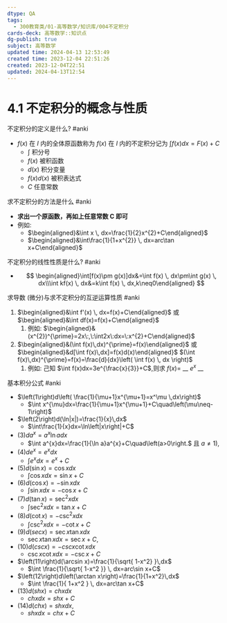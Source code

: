 ```yaml
---
dtype: QA
tags:
  - 300教育类/01-高等数学/知识库/004不定积分
cards-deck: 高等数学::知识点
dg-publish: true
subject: 高等数学
updated time: 2024-04-13 12:53:49
created time: 2023-12-04 22:51:26
created: 2023-12-04T22:51
updated: 2024-04-13T12:54
---
```

# 4.1 不定积分的概念与性质


 不定积分的定义是什么? #anki 

- $f (x)$ 在 $I$ 内的全体原函数称为 $f (x)$ 在 $I$ 内的不定积分记为 $\int {f(x)dx}=F(x)+C$
	- $\int$ 积分号
	- $f(x)$ 被积函数
	- $d(x)$ 积分变量
	- $f(x)d(x)$ 被积表达式
	- $C$ 任意常数

 求不定积分的方法是什么 #anki 

- **求出一个原函数，再如上任意常数 C 即可**
- 例如:
	- $\begin{aligned}&\int x \, dx=\frac{1}{2}x^{2}+C\end{aligned}$
	- $\begin{aligned}&\int\frac{1}{1+x^{2}} \, dx=arc\tan x+C\end{aligned}$



 不定积分的线性性质是什么? #anki 

- $$
\begin{aligned}\int[f(x)\pm g(x)]dx&=\int f(x) \, dx\pm\int g(x) \, dx\\\int kf(x) \, dx&=k\int f(x) \, dx,k\neq0\end{aligned}
$$

 求导数 (微分)与求不定积分的互逆运算性质 #anki 

1. $\begin{aligned}&\int f'(x) \, dx=f(x)+C\end{aligned}$ 或 $\begin{aligned}&\int df(x)=f(x)+C\end{aligned}$
	1. 例如: $\begin{aligned}&(x^{2})^{\prime}=2x\:,\:\int2x\:dx=\:x^{2}+C\end{aligned}$
1. $\begin{aligned}&(\int f(x)\,dx)^{\prime}=f(x)\end{aligned}$ 或 $\begin{aligned}&d[\int f(x)\,dx]=f(x)d(x)\end{aligned}$ 
	$(\int f(x)\,dx)^{\prime}=f(x)=\frac{d}{dx}\left( \int f(x) \, dx \right)$
	1. 例如: 己知 $\int f(x)dx=3e^{\frac{x}{3}}+C$,则求 $f(x)=$ __ $e^x$ __

 基本积分公式 #anki 

- $\left(1\right)d\left(  \frac{1}{\mu+1}x^{\mu+1}=x^\mu \,dx\right)$
	- $\int x^{\mu}dx=\frac{1}{\mu+1}x^{\mu+1}+C\quad\left(\mu\neq-1\right)$ 
- $\left(2\right)d(\ln|x|)=\frac{1}{x}\,dx$
	- $\int\frac{1}{x}dx=\ln\left|x\right|+C$
- $\left(3\right)da^{x}=a^{x}\ln adx$
	-  $\int a^{x}dx=\frac{1}{\ln a}a^{x}+C\quad\left(a>0\right.$ 且 $a\neq1)$,
- $\left(4\right)de^{x}=e^{x}dx$
	-  $\int e^{x}dx=e^{x}+C$
- $\left(5\right)d\left(\sin x\right)=\cos xdx$
	-  $\int\cos xdx=\sin x+C$
- $\left(6\right)d\left(\cos x\right)=-\sin xdx$
	-  $\int\sin xdx=-\cos x+C$ 
- $\left(7\right)d\left(\tan x\right)=\sec^{2}xdx$
	-  $\int\sec^{2}xdx=\tan x+C$ 
- $\left(8\right)d\left(\cot x\right)=-\csc^{2}xdx$
	-  $\int\csc^{2}xdx=-\cot x+C$ 
- $\left(9\right)d\left(secx\right)=\sec x\tan xdx$
	-  $\sec x\tan xdx=\sec x+C$, 
- $\left(10\right)d\left(cscx\right)=-cscx\cot xdx$
	-  $\csc x\cot xdx=-\csc x+C$
- $\left(11\right)d(\arcsin x)=\frac{1}{\sqrt{ 1-x^2} }\,dx$
	-  $\int \frac{1}{\sqrt{ 1-x^2 }} \, dx=arc\sin x+C$ 
- $\left(12\right)d\left(\arctan x\right)=\frac{1}{1+x^2}\,dx$
	-  $\int \frac{1}{ 1+x^2 } \, dx=arc\tan x+C$ 
- $\left(13\right)d\left(shx\right)=chxdx$
	- $chxdx=shx+C$
- $\left(14\right)d\left(chx\right)=shxdx$,
	- $shxdx=chx+C$